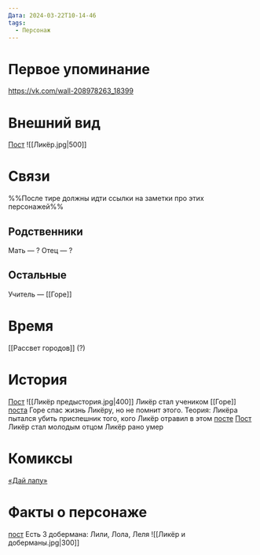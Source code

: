 ```yaml
---
Дата: 2024-03-22T10-14-46
tags:
  - Персонаж
---
```

# Первое упоминание
https://vk.com/wall-208978263_18399
# Внешний вид
[Пост](https://vk.com/wall-208978263_18404)
![[Ликёр.jpg|500]]
# Связи
%%После тире должны идти ссылки на заметки про этих персонажей%%
## Родственники
Мать — ?
Отец —  ?
## Остальные
Учитель — [[Горе]]
# Время
[[Рассвет городов]] (?)
# История
[Пост](https://vk.com/wall-208978263_18399)
![[Ликёр предыстория.jpg|400]]
Ликёр стал учеником [[Горе]]
[поста](https://vk.com/wall-159799193_20792)
Горе спас жизнь Ликёру, но не помнит этого. 
Теория: Ликёра пытался убить приспешник того, кого Ликёр отравил в этом [посте](https://vk.com/wall-208978263_19158)
[Пост](https://vk.com/wall-208978263_19161)
Ликёр стал молодым отцом
Ликёр рано умер
# Комиксы
[«Дай лапу»](https://telegra.ph/Likyor-Daj-lapu-03-22)
# Факты о персонаже
[пост](https://vk.com/wall-208978263_19047)
Есть 3 добермана: Лили, Лола, Леля
![[Ликёр и доберманы.jpg|300]]
